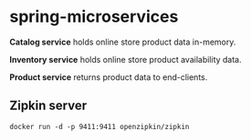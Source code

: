# spring-microservices

**Catalog service** holds online store product data in-memory.

**Inventory service** holds online store product availability data.

**Product service** returns product data to end-clients.

## Zipkin server
`docker run -d -p 9411:9411 openzipkin/zipkin`